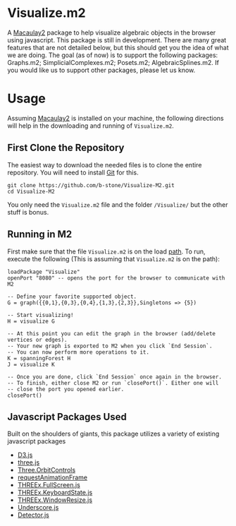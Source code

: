 Visualize.m2
========

A [Macaulay2](https://github.com/Macaulay2/M2) package to help visualize algebraic objects in the browser using javascript. This package is still in development. There are many great features that are not detailed below, but this should get you the idea of what we are doing. The goal (as of now) is to support the following packages: Graphs.m2; SimplicialComplexes.m2; Posets.m2; AlgebraicSplines.m2.  If you would like us to support other packages, please let us know.

Usage
=====

Assuming [Macaulay2](https://github.com/Macaulay2/M2) is installed on your machine, the following directions will help in the downloading and running of `Visualize.m2`.


First Clone the Repository
------

The easiest way to download the needed files is to clone the entire repository. You will need to install [Git](https://help.github.com/articles/set-up-git) for this.

```
git clone https://github.com/b-stone/Visualize-M2.git
cd Visualize-M2
```

You only need the `Visualize.m2` file and the folder `/Visualize/` but the other stuff is bonus. 


Running in M2
----

First make sure that the file `Visualize.m2` is on the load [path](http://www.math.uiuc.edu/Macaulay2/doc/Macaulay2-1.6/share/doc/Macaulay2/Macaulay2Doc/html/_path.html). To run, execute the following (This is assuming that `Visualize.m2` is on the path):

```
loadPackage "Visualize"
openPort "8080" -- opens the port for the browser to communicate with M2

-- Define your favorite supported object. 
G = graph({{0,1},{0,3},{0,4},{1,3},{2,3}},Singletons => {5}) 

-- Start visualizing! 
H = visualize G

-- At this point you can edit the graph in the browser (add/delete vertices or edges). 
-- Your new graph is exported to M2 when you click `End Session`.
-- You can now perform more operations to it.
K = spanningForest H
J = visualize K

-- Once you are done, click `End Session` once again in the browser.
-- To finish, either close M2 or run `closePort()`. Either one will
-- close the port you opened earlier.
closePort()
```


Javascript Packages Used
----

Built on the shoulders of giants, this package utilizes a variety of existing javascript packages

* [D3.js](http://d3js.org/)
* [three.js](http://threejs.org/)
* [Three.OrbitControls](https://gist.github.com/mrflix/8351020)
* [requestAnimationFrame](http://www.paulirish.com/2011/requestanimationframe-for-smart-animating/)
* [THREEx.FullScreen.js](http://learningthreejs.com/data/THREEx/docs/THREEx.FullScreen.html)
* [THREEx.KeyboardState.js](http://learningthreejs.com/data/THREEx/docs/THREEx.KeyboardState.html)
* [THREEx.WindowResize.js](https://github.com/jeromeetienne/threex.windowresize)
* [Underscore.js](http://underscorejs.org/)
* [Detector.js](https://code.google.com/p/webgl-globe/source/browse/globe/Three/Detector.js?r=167cd00544424b26d90f76d56ea22d53aa02bb1a)


